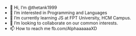 - 👋 Hi, I’m @thetank1999
- 👀 I’m interested in Programming and Languages
- 🌱 I’m currently learning JS at FPT University, HCM Campus.
- 💞️ I’m looking to collaborate on our common interests.
- 📫 How to reach me fb.com/AlphaaaaaaXD

<!---
thetank1999/thetank1999 is a ✨ special ✨ repository because its `README.md` (this file) appears on your GitHub profile.
You can click the Preview link to take a look at your changes.
--->
